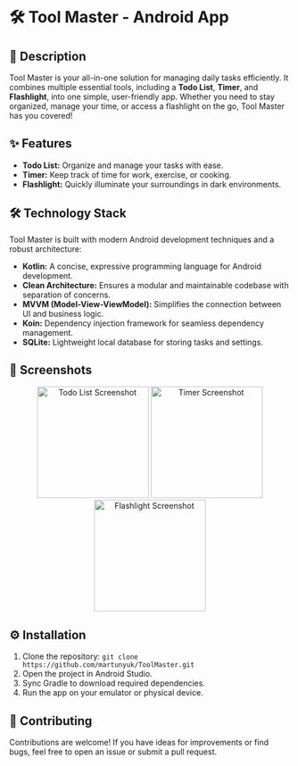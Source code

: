 # 🛠️ Tool Master - Android App  

## 📖 Description  
Tool Master is your all-in-one solution for managing daily tasks efficiently. It combines multiple essential tools, including a **Todo List**, **Timer**, and **Flashlight**, into one simple, user-friendly app. Whether you need to stay organized, manage your time, or access a flashlight on the go, Tool Master has you covered!  

## ✨ Features  
- **Todo List:** Organize and manage your tasks with ease.  
- **Timer:** Keep track of time for work, exercise, or cooking.  
- **Flashlight:** Quickly illuminate your surroundings in dark environments.  

## 🛠️ Technology Stack  
Tool Master is built with modern Android development techniques and a robust architecture:  
- **Kotlin:** A concise, expressive programming language for Android development.  
- **Clean Architecture:** Ensures a modular and maintainable codebase with separation of concerns.  
- **MVVM (Model-View-ViewModel):** Simplifies the connection between UI and business logic.  
- **Koin:** Dependency injection framework for seamless dependency management.  
- **SQLite:** Lightweight local database for storing tasks and settings.  

## 🚀 Screenshots  
<p align="center">
  <img src="https://github.com/user-attachments/assets/552cc996-e9ff-483d-b096-187604f13acb" alt="Todo List Screenshot" width="200">
  <img src="https://github.com/user-attachments/assets/24ccbb4d-50e7-4776-8ee0-6b67e97abe85" alt="Timer Screenshot" width="200">
  <img src="https://github.com/user-attachments/assets/ca018ac3-f546-47c8-b4be-cbddabf9c94d" alt="Flashlight Screenshot" width="200">
</p>

## ⚙️ Installation  
1. Clone the repository: `git clone https://github.com/martunyuk/ToolMaster.git`
2. Open the project in Android Studio.  
3. Sync Gradle to download required dependencies.  
4. Run the app on your emulator or physical device.  

## 🌟 Contributing  
Contributions are welcome! If you have ideas for improvements or find bugs, feel free to open an issue or submit a pull request.  
